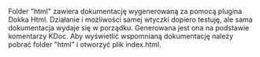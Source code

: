 Folder "html" zawiera dokumentację wygenerowaną za pomocą plugina Dokka Html. Działanie i możliwości samej wtyczki dopiero testuję, ale sama dokumentacja wydaje się w porządku. Generowana jest ona na podstawie komentarzy KDoc.
Aby wyświetlić wspomnianą dokumentację należy pobrać folder "html" i otworzyć plik index.html.
